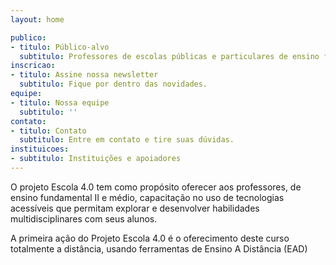 ```yaml
---
layout: home

publico:
- titulo: Público-alvo
  subtitulo: Professores de escolas públicas e particulares de ensino fundamental 2 e médio. Estudantes de pedagogia ou cursos similares, coordenadores e diretores de escolas. Facilitadores envolvidos com, ou entusiastas, na melhoria da educação aos jovens.
inscricao:
- titulo: Assine nossa newsletter 
  subtitulo: Fique por dentro das novidades.
equipe:
- titulo: Nossa equipe
  subtitulo: ''
contato:
- titulo: Contato
  subtitulo: Entre em contato e tire suas dúvidas.
instituicoes:
- subtitulo: Instituições e apoiadores
---
```


O projeto Escola 4.0 tem como propósito oferecer aos professores, de ensino fundamental II e médio, 
capacitação no uso de tecnologias acessíveis que permitam explorar e desenvolver habilidades 
multidisciplinares com seus alunos. 

A primeira ação do Projeto Escola 4.0 é o oferecimento deste curso totalmente a distância, usando ferramentas de Ensino A Distância (EAD)

